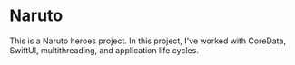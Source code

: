 # Naruto

This is a Naruto heroes project. In this project, I've worked with CoreData, SwiftUI, multithreading, and application life cycles.
